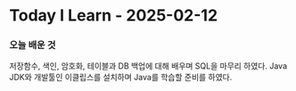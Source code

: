 # Today I Learn - 2025-02-12

### 오늘 배운 것
저장함수, 색인, 암호화, 테이블과 DB 백업에 대해 배우며 SQL을 마무리 하였다. Java JDK와 개발툴인 이클립스를 설치하며 Java를 학습할 준비를 하였다.